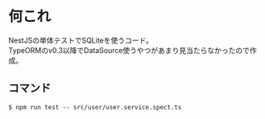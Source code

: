 # 何これ
NestJSの単体テストでSQLiteを使うコード。  
TypeORMのv0.3以降でDataSource使うやつがあまり見当たらなかったので作成。  

## コマンド
```
$ npm run test -- src/user/user.service.spect.ts
```